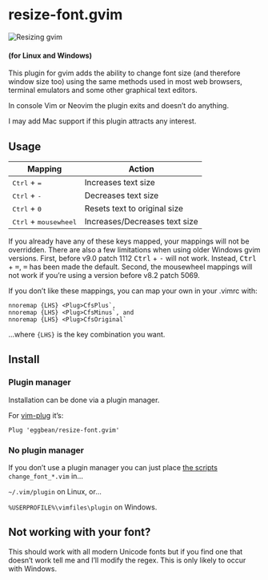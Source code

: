 # resize-font.gvim

![Resizing gvim](resizing_gvim.gif)

#### (for Linux and Windows)

This plugin for gvim adds the ability to change font size (and therefore window size too) using the same methods used in most web browsers, terminal emulators and some other graphical text editors.

In console Vim or Neovim the plugin exits and doesn’t do anything.

I may add Mac support if this plugin attracts any interest.

## Usage

| Mapping | Action |
| -- | -- |
|<kbd>Ctrl</kbd> + <kbd>=</kbd>| Increases text size |
|<kbd>Ctrl</kbd> + <kbd>-</kbd>| Decreases text size |
|<kbd>Ctrl</kbd> + <kbd>0</kbd>| Resets text to original size |
|<kbd>Ctrl</kbd> + <kbd>mousewheel</kbd> | Increases/Decreases text size |

If you already have any of these keys mapped, your mappings will not be overridden.
There are also a few limitations when using older Windows gvim versions.
First, before v9.0 patch 1112 <kbd>Ctrl</kbd> + <kbd>-</kbd> will not work.
Instead, <kbd>Ctrl</kbd> + <kbd>=</kbd>, <kbd>=</kbd> has been made the default.
Second, the mousewheel mappings will not work if you’re using a version before v8.2 patch 5069.

If you don’t like these mappings, you can map your own in your .vimrc with:

```vim
nnoremap {LHS} <Plug>CfsPlus`,
nnoremap {LHS} <Plug>CfsMinus`, and
nnoremap {LHS} <Plug>CfsOriginal`
```

...where `{LHS}` is the key combination you want.

## Install

### Plugin manager

Installation can be done via a plugin manager.

For [vim-plug](https://github.com/junegunn/vim-plug) it’s:

```vim
Plug 'eggbean/resize-font.gvim'
```

### No plugin manager

If you don’t use a plugin manager you can just place [the scripts](https://github.com/eggbean/resize-font.gvim/blob/master/plugin/) `change_font_*.vim` in…

`~/.vim/plugin` on Linux, or…

`%USERPROFILE%\vimfiles\plugin` on Windows.

## Not working with your font?

This should work with all modern Unicode fonts but if you find one that doesn’t work tell me and I’ll modify the regex.  This is only likely to occur with Windows.
